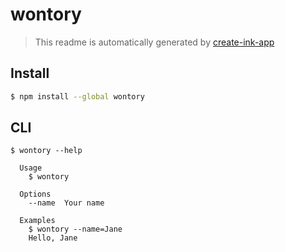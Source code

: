 # wontory

> This readme is automatically generated by [create-ink-app](https://github.com/vadimdemedes/create-ink-app)

## Install

```bash
$ npm install --global wontory
```

## CLI

```
$ wontory --help

  Usage
    $ wontory

  Options
    --name  Your name

  Examples
    $ wontory --name=Jane
    Hello, Jane
```
